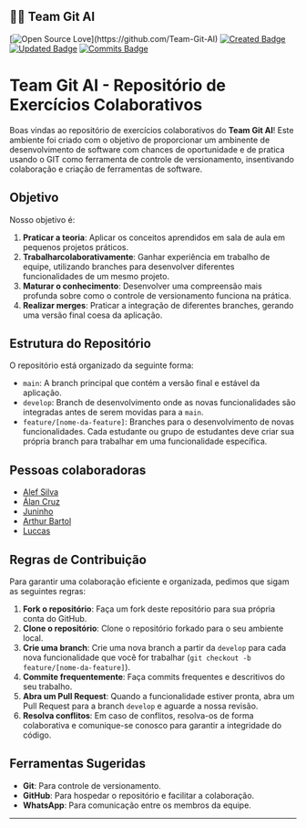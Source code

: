## 🧑‍💻 Team Git AI
 
[![Open Source Love](https://badges.frapsoft.com/os/v1/open-source.svg?)](https://github.com/Team-Git-AI)
[![Created Badge](https://badges.pufler.dev/created/Team-Git-AI/Team-Git-AI)](https://github.com/Team-Git-AI)
[![Updated Badge](https://badges.pufler.dev/updated/Team-Git-AI/Team-Git-AI)](https://github.com/Team-Git-AI)
[![Commits Badge](https://badges.pufler.dev/commits/monthly/Team-Git-AI)](https://github.com/Team-Git-AI)


# Team Git AI - Repositório de Exercícios Colaborativos

Boas vindas ao repositório de exercícios colaborativos do **Team Git AI**! Este ambiente foi criado com o objetivo de proporcionar um ambinente de desenvolvimento de software com chances de oportunidade e de pratica usando o GIT como ferramenta de controle de versionamento, insentivando colaboração e criação de ferramentas de software.

## Objetivo

Nosso objetivo é:

1. **Praticar a teoria**: Aplicar os conceitos aprendidos em sala de aula em pequenos projetos práticos.
2. **Trabalharcolaborativamente**: Ganhar experiência em trabalho de equipe, utilizando branches para desenvolver diferentes funcionalidades de um mesmo projeto.
3. **Maturar o conhecimento**: Desenvolver uma compreensão mais profunda sobre como o controle de versionamento funciona na prática.
4. **Realizar merges**: Praticar a integração de diferentes branches, gerando uma versão final coesa da aplicação.

## Estrutura do Repositório

O repositório está organizado da seguinte forma:

- `main`: A branch principal que contém a versão final e estável da aplicação.
- `develop`: Branch de desenvolvimento onde as novas funcionalidades são integradas antes de serem movidas para a `main`.
- `feature/[nome-da-feature]`: Branches para o desenvolvimento de novas funcionalidades. Cada estudante ou grupo de estudantes deve criar sua própria branch para trabalhar em uma funcionalidade específica.

## Pessoas colaboradoras

- [Alef Silva](https://github.com/alefsilva115)
- [Álan Cruz](https://github.com/alanmugiwara)
- [Juninho](https://github.com/stratznovich)
- [Arthur Bartol](https://github.com/arthurbartol)
- [Luccas](https://github.com/luccasBs)

## Regras de Contribuição

Para garantir uma colaboração eficiente e organizada, pedimos que sigam as seguintes regras:

1. **Fork o repositório**: Faça um fork deste repositório para sua própria conta do GitHub.
2. **Clone o repositório**: Clone o repositório forkado para o seu ambiente local.
3. **Crie uma branch**: Crie uma nova branch a partir da `develop` para cada nova funcionalidade que você for trabalhar (`git checkout -b feature/[nome-da-feature]`).
4. **Commite frequentemente**: Faça commits frequentes e descritivos do seu trabalho.
5. **Abra um Pull Request**: Quando a funcionalidade estiver pronta, abra um Pull Request para a branch `develop` e aguarde a nossa revisão.
6. **Resolva conflitos**: Em caso de conflitos, resolva-os de forma colaborativa e comunique-se conosco para garantir a integridade do código.

## Ferramentas Sugeridas

- **Git**: Para controle de versionamento.
- **GitHub**: Para hospedar o repositório e facilitar a colaboração.
- **WhatsApp**: Para comunicação entre os membros da equipe.

---
